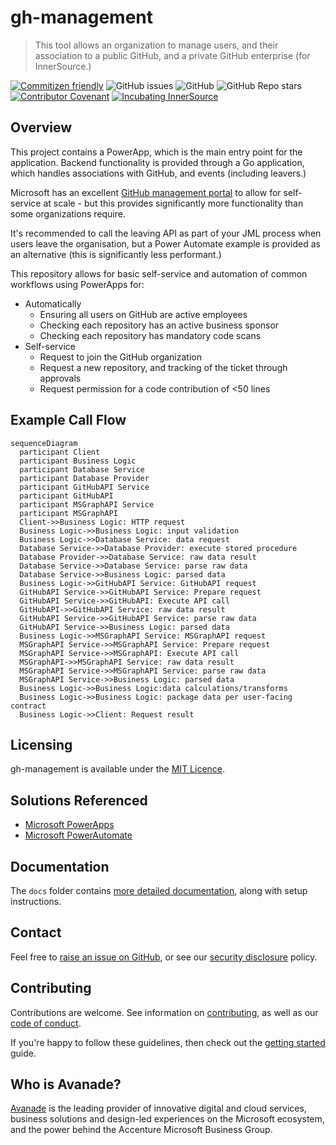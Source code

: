 # gh-management
> This tool allows an organization to manage users, and their association to a public GitHub, and a private GitHub enterprise (for InnerSource.)

[![Commitizen friendly](https://img.shields.io/badge/commitizen-friendly-brightgreen.svg)](http://commitizen.github.io/cz-cli/)
![GitHub issues](https://img.shields.io/github/issues/Avanade/gh-management)
![GitHub](https://img.shields.io/github/license/Avanade/gh-management)
![GitHub Repo stars](https://img.shields.io/github/stars/Avanade/gh-management?style=social)
[![Contributor Covenant](https://img.shields.io/badge/Contributor%20Covenant-2.1-4baaaa.svg)](https://avanade.github.io/code-of-conduct/)
[![Incubating InnerSource](https://img.shields.io/badge/Incubating-Ava--Maturity-%23FF5800?labelColor=yellow)](https://avanade.github.io/maturity-model/)

## Overview
<!-- TODO: Update overview -->

This project contains a PowerApp, which is the main entry point for the application. Backend functionality is provided through a Go application, which handles associations with GitHub, and events (including leavers.)

Microsoft has an excellent [GitHub management portal](https://github.com/microsoft/opensource-portal) to allow for self-service at scale - but this provides significantly more functionality than some organizations require.

It's recommended to call the leaving API as part of your JML process when users leave the organisation, but a Power Automate example is provided as an alternative (this is significantly less performant.)

This repository allows for basic self-service and automation of common workflows using PowerApps for:
- Automatically
  - Ensuring all users on GitHub are active employees
  - Checking each repository has an active business sponsor
  - Checking each repository has mandatory code scans
- Self-service
  - Request to join the GitHub organization
  - Request a new repository, and tracking of the ticket through approvals
  - Request permission for a code contribution of <50 lines

## Example Call Flow

  ```mermaid
  sequenceDiagram
    participant Client
    participant Business Logic
    participant Database Service
    participant Database Provider
    participant GitHubAPI Service
    participant GitHubAPI
    participant MSGraphAPI Service
    participant MSGraphAPI
    Client->>Business Logic: HTTP request
    Business Logic->>Business Logic: input validation
    Business Logic->>Database Service: data request
    Database Service->>Database Provider: execute stored procedure
    Database Provider->>Database Service: raw data result
    Database Service->>Database Service: parse raw data
    Database Service->>Business Logic: parsed data
    Business Logic->>GitHubAPI Service: GitHubAPI request
    GitHubAPI Service->>GitHubAPI Service: Prepare request
    GitHubAPI Service->>GitHubAPI: Execute API call
    GitHubAPI->>GitHubAPI Service: raw data result
    GitHubAPI Service->>GitHubAPI Service: parse raw data
    GitHubAPI Service->>Business Logic: parsed data
    Business Logic->>MSGraphAPI Service: MSGraphAPI request
    MSGraphAPI Service->>MSGraphAPI Service: Prepare request
    MSGraphAPI Service->>MSGraphAPI: Execute API call
    MSGraphAPI->>MSGraphAPI Service: raw data result
    MSGraphAPI Service->>MSGraphAPI Service: parse raw data
    MSGraphAPI Service->>Business Logic: parsed data
    Business Logic->>Business Logic:data calculations/transforms
    Business Logic->>Business Logic: package data per user-facing contract
    Business Logic->>Client: Request result
  ```

## Licensing
gh-management is available under the [MIT Licence](./LICENCE).

## Solutions Referenced
<!-- TODO: Update referenced solutions -->
- [Microsoft PowerApps](https://docs.microsoft.com/en-us/powerapps/WT.mc_id=AI-MVP-5004204)
- [Microsoft PowerAutomate](https://docs.microsoft.com/en-us/power-automate/?WT.mc_id=AI-MVP-5004204)

## Documentation
The `docs` folder contains [more detailed documentation](./docs/start-here.md), along with setup instructions.

## Contact
Feel free to [raise an issue on GitHub](https://github.com/Avanade/gh-management/issues), or see our [security disclosure](./SECURITY.md) policy.

## Contributing
Contributions are welcome. See information on [contributing](./CONTRIBUTING.md), as well as our [code of conduct](https://avanade.github.io/code-of-conduct/).

If you're happy to follow these guidelines, then check out the [getting started](./docs/start-here.md) guide.

## Who is Avanade?

[Avanade](https://www.avanade.com) is the leading provider of innovative digital and cloud services, business solutions and design-led experiences on the Microsoft ecosystem, and the power behind the Accenture Microsoft Business Group.